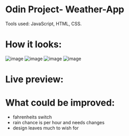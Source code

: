 # Odin Project- Weather-App

Tools used: JavaScript, HTML, CSS.
# How it looks:
![image](https://user-images.githubusercontent.com/107350293/218084114-d1cf4701-10e3-4af0-930c-79c855c3669d.png)
![image](https://user-images.githubusercontent.com/107350293/218084847-fa2588ab-b291-45d1-952a-792a2a37aeae.png)
![image](https://user-images.githubusercontent.com/107350293/218084181-442a385b-6df7-4362-8266-e1fba831742a.png)
![image](https://user-images.githubusercontent.com/107350293/218084276-20952bb8-1eb3-4487-9950-e45d993fe206.png)
# Live preview: 


# What could be improved:
- fahrenheits switch
- rain chance is per hour and needs changes
- design leaves much to wish for
